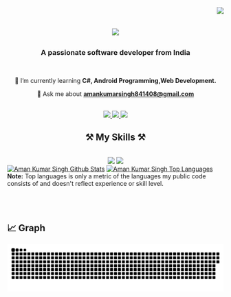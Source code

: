 <img align="right" src="https://visitor-badge.laobi.icu/badge?page_id=Amankrsingh07.Amankrsingh07" />

<h1 align="center">
    <img src="https://readme-typing-svg.herokuapp.com/?font=Righteous&size=35&center=true&vCenter=true&width=500&height=70&duration=4000&lines=Hi+There!+👋;+I'm+Aman+Kumar+Singh!;" />
</h1>

<h3 align="center">A passionate software developer from India </h3>

<br/>

<div align="center">
 
 🌱 I’m currently learning **C#, Android Programming,Web Development.**

💬 Ask me about **amankumarsingh841408@gmail.com**

 </div>
 <br/>
<div align="center"> 
  <a href="mailto:amankumarsingh841408@gmail.com">
    <img src="https://img.shields.io/badge/Gmail-333333?style=for-the-badge&logo=gmail&logoColor=red" />
  </a>
  <a href="https://linkedin.com/in/amankrsingh05" target="_blank">
    <img src="https://img.shields.io/badge/LinkedIn-0077B5?style=for-the-badge&logo=linkedin&logoColor=white" target="_blank" />
  </a>
  <a href="https://github.com/Amankrsingh07" target="_blank">
     <img src="https://img.shields.io/badge/Portfolio-FF5722?style=for-the-badge&logo=todoist&logoColor=white" target="_blank" /> <!-- sqlite, safari, google-chrome are other good icon options -->
  </a>
</div>
<h2 align="center">⚒️ My Skills ⚒️</h2>
<br/>
<div align="center">
    <img src="https://skillicons.dev/icons?i=python,c,java,nextjs,mysql,flask" />
    <img src="https://skillicons.dev/icons?i=html,css,vscode,github,git" />
    <br>
</div>
<a href="https://github.com/Amankrsingh07/github-readme-stats"><img alt="Aman Kumar Singh Github Stats" src="https://github-readme-stats.vercel.app/api?username=Amankrsingh07&show_icons=true&count_private=true&theme=react&hide_border=true&bg_color=0D1117" /></a>
  <a href="https://github.com/Amankrsingh07/github-readme-stats"><img alt="Aman Kumar Singh Top Languages" src="https://github-readme-stats.vercel.app/api/top-langs/?username=Amankrsingh07&langs_count=8&count_private=true&layout=compact&theme=react&hide_border=true&bg_color=0D1117" /></a>
  <br/>
  <b>Note:</b> Top languages is only a metric of the languages my public code consists of and doesn't reflect experience or skill level.
<br/>
<br/>
<br/>
<br/>

## 📈 Graph
<p align="center">
   <img src="https://github.com/killshotxd/svgIcons/blob/main/github-contribution-grid-snake.svg" alt="snake">
</p>
</p>

